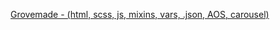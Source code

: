 [Grovemade - (html, scss, js, mixins, vars, .json, AOS, carousel) ](https://rudychikfedorv.github.io/Grovemade/)
